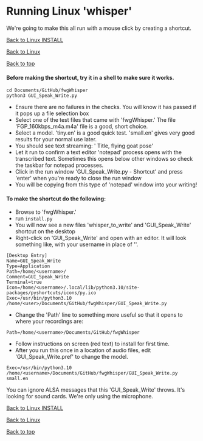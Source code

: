 # Running Linux 'whisper'
We're going to make this all run with a mouse click by creating a shortcut.

[Back to Linux INSTALL](INSTALL_linux.md)

[Back to Linux](FAQ_linux.md)

[Back to top](../README.md)

#### Before making the shortcut, try it in a shell to make sure it works.
``` commandline
cd Documents/GitHub/fwgWhisper
python3 GUI_Speak_Write.py
```
   - Ensure there are no failures in the checks.  You will know it has passed if it pops up a file selection box
   - Select one of the test files that came with 'fwgWhisper.'  The file 'FGP_160kbps_m4a.m4a' file is a good, short choice.
   - Select a model.  'tiny.en' is a good quick test.  'small.en' gives very good results for your normal use later.
   - You should see text streaming:   '<time stamp> Title, flying goat pose'
   - Let it run to confirm a text editor 'notepad' process opens with the transcribed text.   Sometimes this opens below other windows so check the taskbar for notepad processes.
   - Click in the run window 'GUI_Speak_Write.py - Shortcut' and press 'enter' when you're ready to close the run window
   - You will be copying from this type of 'notepad' window into your writing!

#### To make the shortcut do the following:
   - Browse to 'fwgWhisper.'
   - run `install.py`
   - You will now see a new files 'whisper_to_write' and 'GUI_Speak_Write' shortcut on the desktop
   - Right-click on 'GUI_Speak_Write' and open with an editor.  It will look something like, with your username in place of '<user>'.

```
[Desktop Entry]
Name=GUI_Speak_Write
Type=Application
Path=/home/<username>/
Comment=GUI_Speak_Write
Terminal=true
Icon=/home/<username>/.local/lib/python3.10/site-packages/pyshortcuts/icons/py.ico
Exec=/usr/bin/python3.10 /home/<user>/Documents/GitHub/fwgWhisper/GUI_Speak_Write.py 
```
   - Change the 'Path' line to something more useful so that it opens to where your recordings are:
```
Path=/home/<username>/Documents/GitHub/fwgWhisper
```
   - Follow instructions on screen (red text) to install for first time.
   - After you run this once in a location of audio files, edit 'GUI_Speak_Write.pref' to change the model.

```
Exec=/usr/bin/python3.10 /home/<username>/Documents/GitHub/fwgWhisper/GUI_Speak_Write.py small.en
``` 

You can ignore ALSA messages that this 'GUI_Speak_Write' throws.  It's looking for sound cards.  We're only using the microphone.

[Back to Linux INSTALL](INSTALL_linux.md)

[Back to Linux](FAQ_linux.md)

[Back to top](../README.md)


